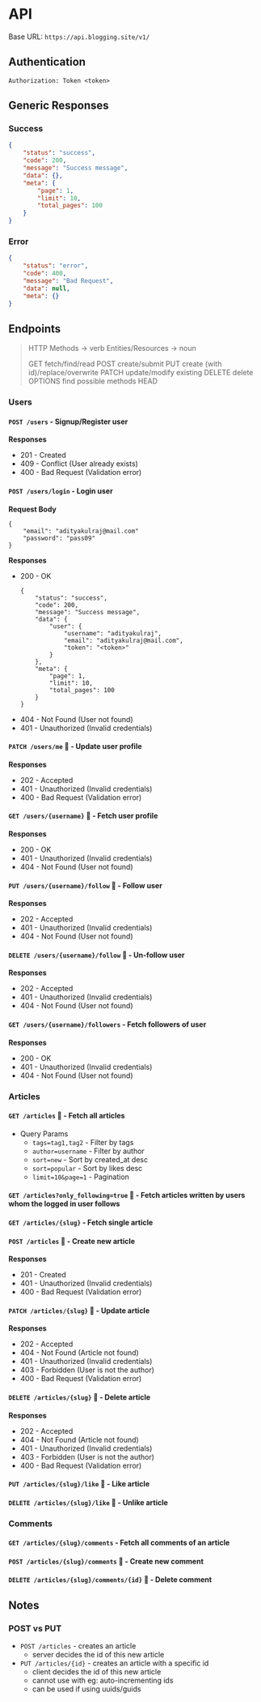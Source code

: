# API 

Base URL:   `https://api.blogging.site/v1/`

## Authentication

```
Authorization: Token <token>
```

## Generic Responses 

### Success 
```json
{
    "status": "success",
    "code": 200,
    "message": "Success message",
    "data": {},
    "meta": {
        "page": 1,
        "limit": 10,
        "total_pages": 100
    }
}
```

### Error

```json 
{
    "status": "error",
    "code": 400,
    "message": "Bad Request",
    "data": null,
    "meta": {}
}
```


## Endpoints

> HTTP Methods -> verb 
> Entities/Resources -> noun 
> 
> GET         fetch/find/read
> POST        create/submit
> PUT         create (with id)/replace/overwrite
> PATCH       update/modify existing 
> DELETE      delete 
> OPTIONS     find possible methods
> HEAD

### Users

#### `POST /users` - Signup/Register user

**Responses**
- 201 - Created
- 409 - Conflict (User already exists)
- 400 - Bad Request (Validation error)


#### `POST /users/login` - Login user 

**Request Body** 
```
{
    "email": "adityakulraj@mail.com"
    "password": "pass09"
}
```

**Responses** 
- 200 - OK 
    ```
    {
        "status": "success",
        "code": 200,
        "message": "Success message",
        "data": {
            "user": {
                "username": "adityakulraj",
                "email": "adityakulraj@mail.com",
                "token": "<token>"
            }
        },
        "meta": {
            "page": 1,
            "limit": 10,
            "total_pages": 100
        }
    }
    ```
- 404 - Not Found (User not found)
- 401 - Unauthorized (Invalid credentials)

#### `PATCH /users/me` 🔐 - Update user profile

**Responses**
- 202 - Accepted
- 401 - Unauthorized (Invalid credentials)
- 400 - Bad Request (Validation error)

#### `GET /users/{username}` 🔐 - Fetch user profile

**Responses**
- 200 - OK
- 401 - Unauthorized (Invalid credentials) 
- 404 - Not Found (User not found)

#### `PUT /users/{username}/follow` 🔐 - Follow user

**Responses**
- 202 - Accepted
- 401 - Unauthorized (Invalid credentials)
- 404 - Not Found (User not found)

#### `DELETE /users/{username}/follow` 🔐 - Un-follow user

**Responses**
- 202 - Accepted
- 401 - Unauthorized (Invalid credentials)
- 404 - Not Found (User not found)

#### `GET /users/{username}/followers` - Fetch followers of user

**Responses**
- 200 - OK
- 401 - Unauthorized (Invalid credentials) 
- 404 - Not Found (User not found)

### Articles 

#### `GET /articles` 📄 - Fetch all articles
- Query Params 
  - `tags=tag1,tag2` - Filter by tags
  - `author=username` - Filter by author
  - `sort=new` - Sort by created_at desc 
  - `sort=popular` - Sort by likes desc
  - `limit=10&page=1` - Pagination

#### `GET /articles?only_following=true` 🔐 - Fetch articles written by users whom the logged in user follows

#### `GET /articles/{slug}` - Fetch single article 

#### `POST /articles` 🔐 - Create new article

**Responses**
- 201 - Created
- 401 - Unauthorized (Invalid credentials)
- 400 - Bad Request (Validation error)

#### `PATCH /articles/{slug}` 🔐 - Update article

**Responses**

- 202 - Accepted
- 404 - Not Found (Article not found)
- 401 - Unauthorized (Invalid credentials)
- 403 - Forbidden (User is not the author)
- 400 - Bad Request (Validation error)

#### `DELETE /articles/{slug}` 🔐 - Delete article

**Responses**

- 202 - Accepted
- 404 - Not Found (Article not found)
- 401 - Unauthorized (Invalid credentials)
- 403 - Forbidden (User is not the author)
- 400 - Bad Request (Validation error)

#### `PUT /articles/{slug}/like` 🔐 - Like article

#### `DELETE /articles/{slug}/like` 🔐 - Unlike article


### Comments

#### `GET /articles/{slug}/comments` - Fetch all comments of an article

#### `POST /articles/{slug}/comments` 🔐 - Create new comment

#### `DELETE /articles/{slug}/comments/{id}` 🔐 - Delete comment


## Notes 

### POST vs PUT 

- `POST /articles` - creates an article
  - server decides the id of this new article 
- `PUT /articles/{id}` - creates an article with a specific id 
  - client decides the id of this new article
  - cannot use with eg: auto-incrementing ids
  - can be used if using uuids/guids 